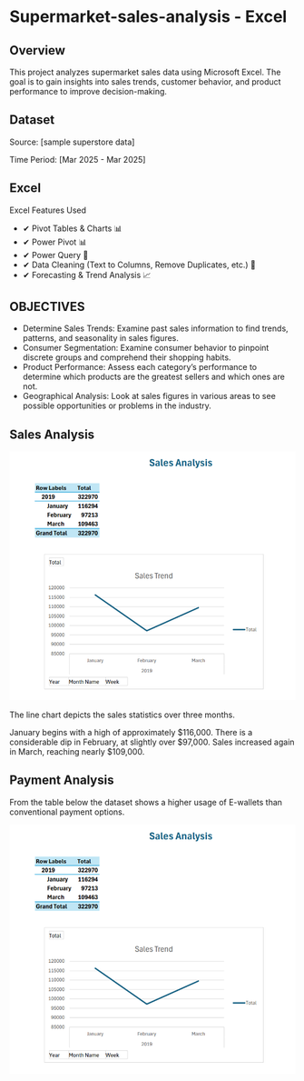 # Supermarket-sales-analysis  - Excel
## Overview
This project analyzes supermarket sales data using Microsoft Excel. The goal is to gain insights into sales trends, customer behavior, and product performance to improve decision-making.
## Dataset
Source: [sample superstore data]

Time Period: [Mar 2025 - Mar 2025]

## Excel 
Excel Features Used
- ✔ Pivot Tables & Charts 📊
- ✔ Power Pivot 📊
- ✔ Power Query 🔎
- ✔ Data Cleaning (Text to Columns, Remove Duplicates, etc.) 🧹
- ✔ Forecasting & Trend Analysis 📈


## OBJECTIVES
- Determine Sales Trends: Examine past sales information to find trends, patterns, and seasonality in sales figures.
- Consumer Segmentation: Examine consumer behavior to pinpoint discrete groups and comprehend their shopping habits.
- Product Performance: Assess each category’s performance to determine which products are the greatest sellers and which ones are not.
- Geographical Analysis: Look at sales figures in various areas to see possible opportunities or problems in the industry.
## Sales Analysis
<p align="center">
    <img src="https://github.com/aniyadav17/supermarket-sales-analysis/blob/main/Sales_Analysis.png" width="600">
</p>
The line chart depicts the sales statistics over three months.

January begins with a high of approximately $116,000.
There is a considerable dip in February, at slightly over $97,000.
Sales increased again in March, reaching nearly $109,000.
## Payment Analysis
From the table below the dataset shows a higher usage of E-wallets than conventional payment options.
<p align="center">
    <img src="https://github.com/aniyadav17/supermarket-sales-analysis/blob/main/Sales_Analysis.png" width="600">
</p>





